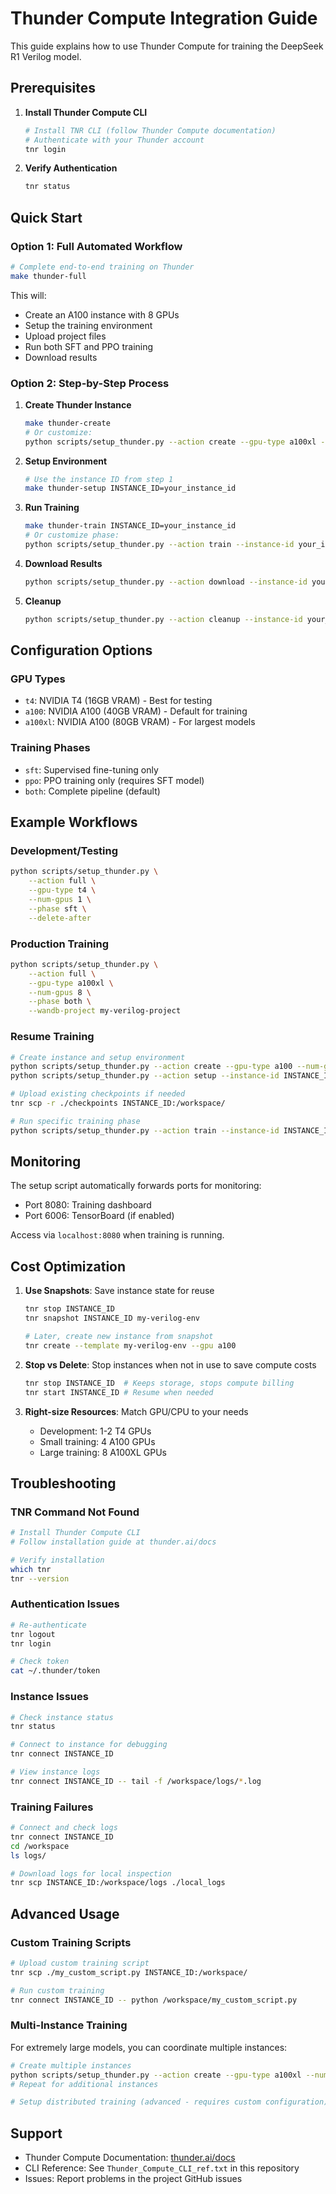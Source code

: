 # Thunder Compute Integration Guide

This guide explains how to use Thunder Compute for training the DeepSeek R1 Verilog model.

## Prerequisites

1. **Install Thunder Compute CLI**
   ```bash
   # Install TNR CLI (follow Thunder Compute documentation)
   # Authenticate with your Thunder account
   tnr login
   ```

2. **Verify Authentication**
   ```bash
   tnr status
   ```

## Quick Start

### Option 1: Full Automated Workflow
```bash
# Complete end-to-end training on Thunder
make thunder-full
```
This will:
- Create an A100 instance with 8 GPUs
- Setup the training environment
- Upload project files
- Run both SFT and PPO training
- Download results

### Option 2: Step-by-Step Process

1. **Create Thunder Instance**
   ```bash
   make thunder-create
   # Or customize:
   python scripts/setup_thunder.py --action create --gpu-type a100xl --num-gpus 4
   ```

2. **Setup Environment**
   ```bash
   # Use the instance ID from step 1
   make thunder-setup INSTANCE_ID=your_instance_id
   ```

3. **Run Training**
   ```bash
   make thunder-train INSTANCE_ID=your_instance_id
   # Or customize phase:
   python scripts/setup_thunder.py --action train --instance-id your_instance_id --phase sft
   ```

4. **Download Results**
   ```bash
   python scripts/setup_thunder.py --action download --instance-id your_instance_id
   ```

5. **Cleanup**
   ```bash
   python scripts/setup_thunder.py --action cleanup --instance-id your_instance_id --delete-after
   ```

## Configuration Options

### GPU Types
- `t4`: NVIDIA T4 (16GB VRAM) - Best for testing
- `a100`: NVIDIA A100 (40GB VRAM) - Default for training
- `a100xl`: NVIDIA A100 (80GB VRAM) - For largest models

### Training Phases
- `sft`: Supervised fine-tuning only
- `ppo`: PPO training only (requires SFT model)
- `both`: Complete pipeline (default)

## Example Workflows

### Development/Testing
```bash
python scripts/setup_thunder.py \
    --action full \
    --gpu-type t4 \
    --num-gpus 1 \
    --phase sft \
    --delete-after
```

### Production Training
```bash
python scripts/setup_thunder.py \
    --action full \
    --gpu-type a100xl \
    --num-gpus 8 \
    --phase both \
    --wandb-project my-verilog-project
```

### Resume Training
```bash
# Create instance and setup environment
python scripts/setup_thunder.py --action create --gpu-type a100 --num-gpus 8
python scripts/setup_thunder.py --action setup --instance-id INSTANCE_ID

# Upload existing checkpoints if needed
tnr scp -r ./checkpoints INSTANCE_ID:/workspace/

# Run specific training phase
python scripts/setup_thunder.py --action train --instance-id INSTANCE_ID --phase ppo
```

## Monitoring

The setup script automatically forwards ports for monitoring:
- Port 8080: Training dashboard
- Port 6006: TensorBoard (if enabled)

Access via `localhost:8080` when training is running.

## Cost Optimization

1. **Use Snapshots**: Save instance state for reuse
   ```bash
   tnr stop INSTANCE_ID
   tnr snapshot INSTANCE_ID my-verilog-env
   
   # Later, create new instance from snapshot
   tnr create --template my-verilog-env --gpu a100
   ```

2. **Stop vs Delete**: Stop instances when not in use to save compute costs
   ```bash
   tnr stop INSTANCE_ID  # Keeps storage, stops compute billing
   tnr start INSTANCE_ID # Resume when needed
   ```

3. **Right-size Resources**: Match GPU/CPU to your needs
   - Development: 1-2 T4 GPUs
   - Small training: 4 A100 GPUs  
   - Large training: 8 A100XL GPUs

## Troubleshooting

### TNR Command Not Found
```bash
# Install Thunder Compute CLI
# Follow installation guide at thunder.ai/docs

# Verify installation
which tnr
tnr --version
```

### Authentication Issues
```bash
# Re-authenticate
tnr logout
tnr login

# Check token
cat ~/.thunder/token
```

### Instance Issues
```bash
# Check instance status
tnr status

# Connect to instance for debugging
tnr connect INSTANCE_ID

# View instance logs
tnr connect INSTANCE_ID -- tail -f /workspace/logs/*.log
```

### Training Failures
```bash
# Connect and check logs
tnr connect INSTANCE_ID
cd /workspace
ls logs/

# Download logs for local inspection
tnr scp INSTANCE_ID:/workspace/logs ./local_logs
```

## Advanced Usage

### Custom Training Scripts
```bash
# Upload custom training script
tnr scp ./my_custom_script.py INSTANCE_ID:/workspace/

# Run custom training
tnr connect INSTANCE_ID -- python /workspace/my_custom_script.py
```

### Multi-Instance Training
For extremely large models, you can coordinate multiple instances:
```bash
# Create multiple instances
python scripts/setup_thunder.py --action create --gpu-type a100xl --num-gpus 8
# Repeat for additional instances

# Setup distributed training (advanced - requires custom configuration)
```

## Support

- Thunder Compute Documentation: [thunder.ai/docs](https://thunder.ai/docs)
- CLI Reference: See `Thunder_Compute_CLI_ref.txt` in this repository
- Issues: Report problems in the project GitHub issues